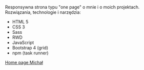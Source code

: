 Responsywna strona typu "one page" o mnie i o moich projektach. 
Rozwiązania, technologie i narzędzia:

   * HTML 5
   * CSS 3
   * Sass
   * RWD
   * JavaScript
   * Bootstrap 4 (grid)
   * npm (task runner)

<a href="https://michalmatysiak-homePage/">Home page Michał</a>
